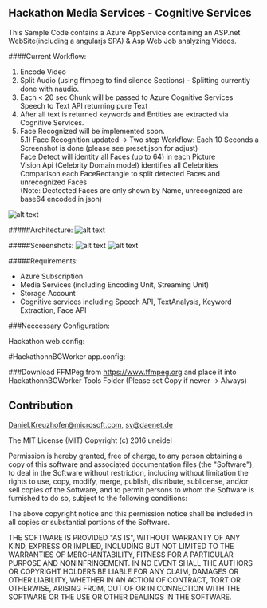 ## Hackathon Media Services - Cognitive Services 

This Sample Code contains a Azure AppService containing an ASP.net WebSite(including a angularjs SPA) & Asp Web Job analyzing  Videos.


####Current Workflow:
1) Encode Video       
2) Split Audio (using ffmpeg to find silence Sections) - Splitting currently done with naudio.        
3) Each < 20 sec Chunk will be passed to Azure Cognitive Services Speech to Text API returning pure Text       
4) After all text is returned keywords and Entities are extracted  via Cognitive Services.       
5) Face Recognized will be implemented soon.       
5.1) Face Recognition updated -> Two step Workflow:
		Each 10 Seconds a Screenshot is done (please see preset.json for adjust)        
		Face Detect will identity all Faces (up to 64) in each Picture      
		Vision Api (Celebrity Domain model) identifies all Celebrities        
		Comparison each FaceRectangle to split detected Faces and unrecognized Faces      
		(Note: Dectected Faces are only shown by Name, unrecognized are base64 encoded in json)       

![alt text](https://github.com/uneidel/hackathon/blob/master/FaceVision.PNG "FaceVision")

#####Architecture: 
![alt text](https://github.com/uneidel/hackathon/blob/master/Architecture.PNG "Architecture")

#####Screenshots:
![alt text](https://github.com/uneidel/hackathon/blob/master/Editor.PNG "Editor")
![alt text](https://github.com/uneidel/hackathon/blob/master/ProcessVideo1.PNG "Process")


#####Requirements:
 - Azure Subscription
 - Media Services (including Encoding Unit, Streaming Unit)
 - Storage Account 
 - Cognitive services including Speech API, TextAnalysis, Keyword Extraction, Face API 




 ###Neccessary Configuration:
 
 Hackathon web.config: 
 <add key="MediaServicesAccountName"			value=""/>
 <add key="MediaServicesAccountKey"				value=""/>
 <add key="MediaServicesStorageAccountName"		value="" />
 <add key="MediaServicesStorageAccountKey"		value="" />

 #HackathonnBGWorker app.config:
 <add key="languageCode" value="de-de" />
 <add key="ttsSubscriptionKey" value="" />
 <add key="TextAnalysisKey" value="" />
 <add key="EntityLinkingKey" value=""/>


 ###Download FFMPeg from https://www.ffmpeg.org and place it into HackathonnBGWorker Tools Folder (Please set Copy if newer -> Always) 



## Contribution
Daniel.Kreuzhofer@microsoft.com, sv@daenet.de



The MIT License (MIT)
Copyright (c) 2016 uneidel

Permission is hereby granted, free of charge, to any person obtaining a copy of this software and associated documentation files (the "Software"), to deal in the Software without restriction, including without limitation the rights to use, copy, modify, merge, publish, distribute, sublicense, and/or sell copies of the Software, and to permit persons to whom the Software is furnished to do so, subject to the following conditions:

The above copyright notice and this permission notice shall be included in all copies or substantial portions of the Software.

THE SOFTWARE IS PROVIDED "AS IS", WITHOUT WARRANTY OF ANY KIND, EXPRESS OR IMPLIED, INCLUDING BUT NOT LIMITED TO THE WARRANTIES OF MERCHANTABILITY, FITNESS FOR A PARTICULAR PURPOSE AND NONINFRINGEMENT. IN NO EVENT SHALL THE AUTHORS OR COPYRIGHT HOLDERS BE LIABLE FOR ANY CLAIM, DAMAGES OR OTHER LIABILITY, WHETHER IN AN ACTION OF CONTRACT, TORT OR OTHERWISE, ARISING FROM, OUT OF OR IN CONNECTION WITH THE SOFTWARE OR THE USE OR OTHER DEALINGS IN THE SOFTWARE.
